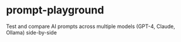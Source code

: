 # prompt-playground
Test and compare AI prompts across multiple models (GPT-4, Claude, Ollama) side-by-side
